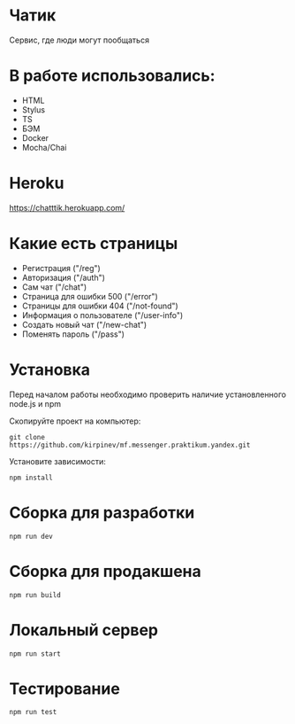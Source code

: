 # Чатик

Сервис, где люди могут пообщаться

# В работе использовались:

- HTML
- Stylus
- TS
- БЭМ
- Docker
- Mocha/Chai

# Heroku

https://chatttik.herokuapp.com/

# Какие есть страницы

- Регистрация ("/reg")
- Авторизация ("/auth")
- Сам чат ("/chat")
- Страница для ошибки 500 ("/error")
- Страницы для ошибки 404 ("/not-found")
- Информация о пользователе ("/user-info")
- Создать новый чат ("/new-chat")
- Поменять пароль ("/pass")

# Установка

Перед началом работы необходимо проверить наличие установленного node.js и npm

Скопируйте проект на компьютер:

```
git clone https://github.com/kirpinev/mf.messenger.praktikum.yandex.git
```

Установите зависимости:

```
npm install
```

# Сборка для разработки

```
npm run dev
```

# Сборка для продакшена

```
npm run build
```

# Локальный сервер

```
npm run start
```

# Тестирование

```
npm run test
```
